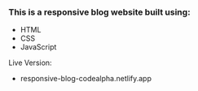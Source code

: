 ### This is a responsive blog website built using:
- HTML
- CSS
- JavaScript

Live Version:
- responsive-blog-codealpha.netlify.app
